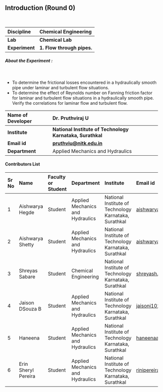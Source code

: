 ## Introduction (Round 0)

<br>

<b>Discipline | <b>Chemical Engineering
:--|:--|
<b> Lab | <b> Chemical Lab
<b> Experiment|     <b> 1. Flow through pipes.

<h5> About the Experiment : </h5> <br>
<ul>
  <li>
    To determine the frictional losses encountered in a hydraulically smooth pipe under laminar and turbulent flow situations.
  </li>
  <li>
    To determine the effect of Reynolds number on Fanning friction factor for laminar and turbulent flow situations in a hydraulically smooth pipe. Verify the correlations for laminar flow and turbulent flow.
  </li>
</ul>

<b>Name of Developer | <b> Dr. Pruthviraj U
:--|:--|
<b> Institute | <b> National Institute of Technology Karnataka, Surathkal
<b> Email id|     <b> pruthviu@nitk.edu.in
<b> Department | Applied Mechanics and Hydraulics

#### Contributors List

Sr No | Name | Faculty or Student | Department| Institute | Email id
:--|:--|:--|:--|:--|:--|
1 | Aishwarya Hegde | Student | Applied Mechanics and Hydraulics | National Institute of Technology Karnataka, Surathkal |aishwaryahegde29@gmail.com
2 | Aishwarya Shetty | Student | Applied Mechanics and Hydraulics | National Institute of Technology Karnataka, Surathkal |aishwarya.shetty1995@gmail.com
3 | Shreyas Sabare | Student | Chemical Engineering | National Institute of Technology Karnataka, Surathkal |shreyash.171ch045@nitk.edu.in
4 | Jaison DSouza B | Student | Applied Mechanics and Hydraulics | National Institute of Technology Karnataka, Surathkal |jaisonj1010@gmail.com
5 | Haneena | Student | Applied Mechanics and Hydraulics | National Institute of Technology Karnataka, Surathkal |haneenaatheeq@gmail.com
6 | Erin Sheryl Pereira | Student | Applied Mechanics and Hydraulics | National Institute of Technology Karnataka, Surathkal |rinipereira2000@gmail.com